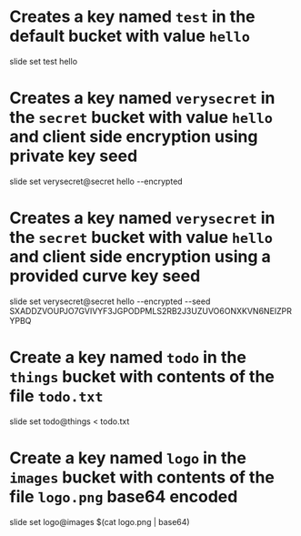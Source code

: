 
# Creates a key named `test` in the default bucket with value `hello`

slide set test hello

# Creates a key named `verysecret` in the `secret` bucket with value `hello` and client side encryption using private key seed

slide set verysecret@secret hello --encrypted

# Creates a key named `verysecret` in the `secret` bucket with value `hello` and client side encryption using a provided curve key seed

slide set verysecret@secret hello --encrypted --seed SXADDZVOUPJO7GVIVYF3JGPODPMLS2RB2J3UZUVO6ONXKVN6NEIZPRYPBQ

# Create a key named `todo` in the `things` bucket with contents of the file `todo.txt`

slide set todo@things < todo.txt

# Create a key named `logo` in the `images` bucket with contents of the file `logo.png` base64 encoded

slide set logo@images $(cat logo.png | base64)

